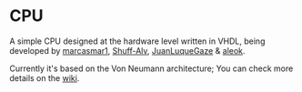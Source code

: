# CPU
A simple CPU designed at the hardware level written in VHDL, being developed by [marcasmar1](https://github.com/marcasmar1), [Shuff-Alv](https://github.com/Shuff-Alv), [JuanLuqueGaze](https://github.com/JuanLuqueGaze) & [aleok](https://github.com/aleokdev).

Currently it's based on the Von Neumann architecture; You can check more details on the [wiki](https://github.com/FPGACPU/CPU/wiki).